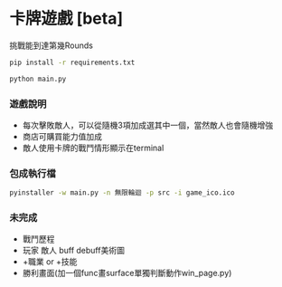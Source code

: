# 卡牌遊戲 [beta]

挑戰能到達第幾Rounds

```bash
pip install -r requirements.txt

python main.py
```

### 遊戲說明
* 每次擊敗敵人，可以從隨機3項加成選其中一個，當然敵人也會隨機增強
* 商店可購買能力值加成
* 敵人使用卡牌的戰鬥情形顯示在terminal

### 包成執行檔
```bash
pyinstaller -w main.py -n 無限輪迴 -p src -i game_ico.ico
```

### 未完成
* 戰鬥歷程
* 玩家 敵人 buff debuff美術圖
* +職業 or +技能
* 勝利畫面(加一個func畫surface單獨判斷動作win_page.py)